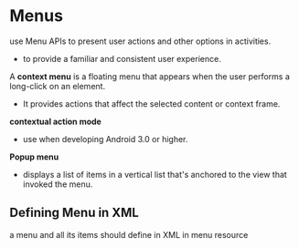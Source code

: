 Menus
==

use Menu APIs to present user actions and other options in activities.
- to provide a familiar and consistent user experience.

A **context menu** is a floating menu that appears when the user performs a long-click on an element.
- It provides actions that affect the selected content or context frame.

**contextual action mode** 
- use when developing Android 3.0 or higher.

**Popup menu**
- displays a list of items in a vertical list that's anchored to the view that invoked the menu.

Defining Menu in XML
--
a menu and all its items should define in XML in menu resource
